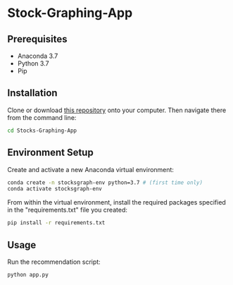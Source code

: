 # Stock-Graphing-App

## Prerequisites

  + Anaconda 3.7
  + Python 3.7
  + Pip



## Installation

Clone or download [this repository](https://github.com/leonliudb/Stocks-Graphing-App) onto your computer. Then navigate there from the command line:

```sh
cd Stocks-Graphing-App
```

## Environment Setup

Create and activate a new Anaconda virtual environment:

```sh
conda create -n stocksgraph-env python=3.7 # (first time only)
conda activate stocksgraph-env
```

From within the virtual environment, install the required packages specified in the "requirements.txt" file you created:

```sh
pip install -r requirements.txt
```

## Usage

Run the recommendation script:

```py
python app.py
```









